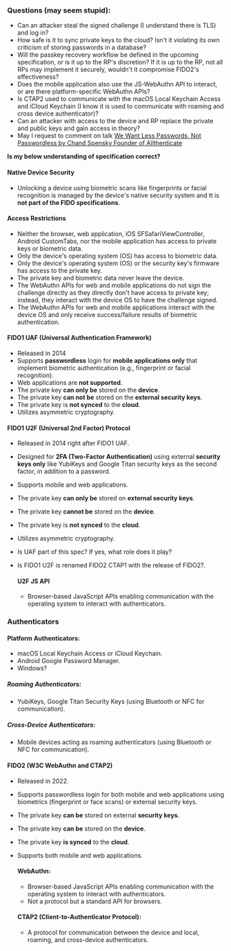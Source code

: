 ### Questions (may seem stupid):
- Can an attacker steal the signed challenge (I understand there is TLS) and log in?
- How safe is it to sync private keys to the cloud? Isn't it violating its own criticism of storing passwords in a database?
- Will the passkey recovery workflow be defined in the upcoming specification, or is it up to the RP's discretion? If it is up to the RP, not all RPs may implement it securely, wouldn't it compromise FIDO2's effectiveness?
- Does the mobile application also use the JS-WebAuthn API to interact, or are there platform-specific WebAuthn APIs?
- Is CTAP2 used to communicate with the macOS Local Keychain Access and iCloud Keychain (I know it is used to communicate with roaming and cross device authenticator)?
- Can an attacker with access to the device and RP replace the private and public keys and gain access in theory?
- May I request to comment on talk [We Want Less Passwords, Not Passwordless by Chand Spensky Founder of Allthenticate](https://youtu.be/XhBauX9VyiQ)


**Is my below understanding of specification correct?**

#### Native Device Security
- Unlocking a device using biometric scans like fingerprints or facial recognition is managed by the device's native security system and tt is **not part of the FIDO specifications**.

#### Access Restrictions
- Neither the browser, web application, iOS SFSafariViewController, Android CustomTabs, nor the mobile application has access to private keys or biometric data.
- Only the device's operating system (OS) has access to biometric data.
- Only the device's operating system (OS) or the security key's firmware has access to the private key.
- The private key and biometric data never leave the device.
- The WebAuthn APIs for web and mobile applications do not sign the challenge directly as they directly don't have access to private key; instead, they interact with the device OS to have the challenge signed.
- The WebAuthn APIs for web and mobile applications interact with the device OS and only receive success/failure results of biometric authentication.

#### FIDO1 UAF (Universal Authentication Framework)
- Released in 2014
- Supports **passwordless** login for **mobile applications only** that implement biometric authentication (e.g., fingerprint or facial recognition).
- Web applications are **not supported**.
- The private key **can only be** stored on the **device**.
- The private key **can not be** stored on the **external security keys**.
- The private key is **not synced** to the **cloud**.
- Utilizes asymmetric cryptography.

#### FIDO1 U2F (Universal 2nd Factor) Protocol
- Released in 2014 right after FIDO1 UAF.
- Designed for **2FA (Two-Factor Authentication)** using external **security keys only** like YubiKeys and Google Titan security keys as the second factor, in addition to a password.
- Supports mobile and web applications.
- The private key **can only be** stored on **external security keys**.
- The private key **cannot be** stored on the **device**.
- The private key is **not synced** to the **cloud**.
- Utilizes asymmetric cryptography.
- Is UAF part of this spec? If yes, what role does it play?
- Is FIDO1 U2F is renamed FIDO2 CTAP1 with the release of FIDO2?.

  #### U2F JS API
  -  Browser-based JavaScript APIs enabling communication with the operating system to interact with authenticators.

### Authenticators
#### Platform Authenticators:
  - macOS Local Keychain Access or iCloud Keychain.
  - Android Google Password Manager.
  - Windows?

##### Roaming Authenticators:
  - YubiKeys, Google Titan Security Keys (using Bluetooth or NFC for communication).

##### Cross-Device Authenticators:
  - Mobile devices acting as roaming authenticators (using Bluetooth or NFC for communication).

#### FIDO2 (W3C WebAuthn and CTAP2)
- Released in 2022.
- Supports passwordless login for both mobile and web applications using biometrics (fingerprint or face scans) or external security keys.
- The private key **can be** stored on external **security keys**.
- The private key **can be** stored on the **device**.
- The private key **is synced** to the **cloud**.
- Supports both mobile and web applications.

  #### WebAuthn:
  - Browser-based JavaScript APIs enabling communication with the operating system to interact with authenticators.
  - Not a protocol but a standard API for browsers.

  #### CTAP2 (Client-to-Authenticator Protocol):
  - A protocol for communication between the device and local, roaming, and cross-device authenticators.
